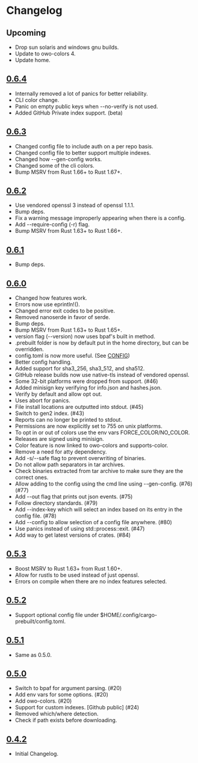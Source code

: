 # Changelog

## Upcoming

- Drop sun solaris and windows gnu builds.
- Update to owo-colors 4.
- Update home.

## [0.6.4](https://github.com/cargo-prebuilt/cargo-prebuilt/releases/tag/v0.6.4)

- Internally removed a lot of panics for better reliability.
- CLI color change.
- Panic on empty public keys when --no-verify is not used.
- Added GitHub Private index support. (beta)

## [0.6.3](https://github.com/cargo-prebuilt/cargo-prebuilt/releases/tag/v0.6.3)

- Changed config file to include auth on a per repo basis.
- Changed config file to better support multiple indexes.
- Changed how --gen-config works.
- Changed some of the cli colors.
- Bump MSRV from Rust 1.66+ to Rust 1.67+.

## [0.6.2](https://github.com/cargo-prebuilt/cargo-prebuilt/releases/tag/v0.6.2)

- Use vendored openssl 3 instead of openssl 1.1.1.
- Bump deps.
- Fix a warning message improperly appearing when there is a config.
- Add --require-config (-r) flag.
- Bump MSRV from Rust 1.63+ to Rust 1.66+.

## [0.6.1](https://github.com/cargo-prebuilt/cargo-prebuilt/releases/tag/v0.6.1)

- Bump deps.

## [0.6.0](https://github.com/cargo-prebuilt/cargo-prebuilt/releases/tag/v0.6.0)

- Changed how features work.
- Errors now use eprintln!().
- Changed error exit codes to be positive.
- Removed nanoserde in favor of serde.
- Bump deps.
- Bump MSRV from Rust 1.63+ to Rust 1.65+.
- version flag (--version) now uses bpaf's built in method.
- .prebuilt folder is now by default put in the home directory, but can be overridden.
- config.toml is now more useful. (See [CONFIG](CONFIG.md))
- Better config handling.
- Added support for sha3_256, sha3_512, and sha512.
- GitHub release builds now use native-tls instead of vendored openssl.
- Some 32-bit platforms were dropped from support. (#46)
- Added minisign key verifying for info.json and hashes.json.
- Verify by default and allow opt out.
- Uses abort for panics.
- File install locations are outputted into stdout. (#45)
- Switch to gen2 index. (#43)
- Reports can no longer be printed to stdout.
- Permissions are now explicitly set to 755 on unix platforms.
- To opt in or out of colors use the env vars FORCE_COLOR/NO_COLOR.
- Releases are signed using minisign.
- Color feature is now linked to owo-colors and supports-color.
- Remove a need for atty dependency.
- Add -s/--safe flag to prevent overwriting of binaries.
- Do not allow path separators in tar archives.
- Check binaries extracted from tar archive to make sure they are the correct ones.
- Allow adding to the config using the cmd line using --gen-config. (#76) (#77)
- Add --out flag that prints out json events. (#75)
- Follow directory standards. (#79)
- Add --index-key which will select an index based on its entry in the config file. (#78)
- Add --config to allow selection of a config file anywhere. (#80)
- Use panics instead of using std::process::exit. (#47)
- Add way to get latest versions of crates. (#84)

## [0.5.3](https://github.com/cargo-prebuilt/cargo-prebuilt/releases/tag/v0.5.3)

- Boost MSRV to Rust 1.63+ from Rust 1.60+.
- Allow for rustls to be used instead of just openssl.
- Errors on compile when there are no index features selected.

## [0.5.2](https://github.com/cargo-prebuilt/cargo-prebuilt/releases/tag/v0.5.2)

- Support optional config file under $HOME/.config/cargo-prebuilt/config.toml.

## [0.5.1](https://github.com/cargo-prebuilt/cargo-prebuilt/releases/tag/v0.5.1)

- Same as 0.5.0.

## [0.5.0](https://github.com/cargo-prebuilt/cargo-prebuilt/releases/tag/v0.5.0)

- Switch to bpaf for argument parsing. (#20)
- Add env vars for some options. (#20)
- Add owo-colors. (#20)
- Support for custom indexes. [Github public] (#24)
- Removed which/where detection.
- Check if path exists before downloading.

## [0.4.2](https://github.com/cargo-prebuilt/cargo-prebuilt/releases/tag/v0.4.2)

- Initial Changelog.
